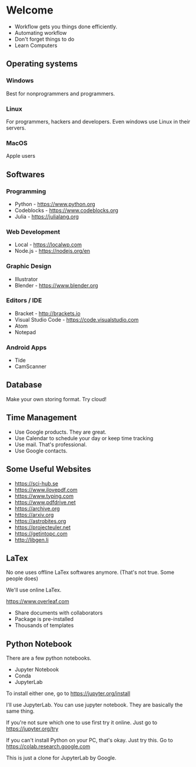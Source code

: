 # Welcome

* Workflow gets you things done efficiently.
* Automating workflow
* Don't forget things to do
* Learn Computers

## Operating systems

### Windows

Best for nonprogrammers and programmers.

### Linux

For programmers, hackers and developers. Even windows use Linux in their servers.

### MacOS

Apple users

## Softwares

### Programming

* Python - https://www.python.org
* Codeblocks - https://www.codeblocks.org
* Julia - https://julialang.org

### Web Development

* Local - https://localwp.com
* Node.js - https://nodejs.org/en

### Graphic Design

* Illustrator
* Blender - https://www.blender.org

### Editors / IDE

* Bracket - http://brackets.io
* Visual Studio Code - https://code.visualstudio.com
* Atom
* Notepad

### Android Apps

* Tide
* CamScanner

## Database

Make your own storing format. Try cloud!

## Time Management

* Use Google products. They are great.
* Use Calendar to schedule your day or keep time tracking
* Use mail. That's professional.
* Use Google contacts.

## Some Useful Websites

* https://sci-hub.se
* https://www.ilovepdf.com
* https://www.typing.com
* https://www.pdfdrive.net
* https://archive.org
* https://arxiv.org
* https://astrobites.org
* https://projecteuler.net
* https://getintopc.com
* http://libgen.li

## LaTex

No one uses offline LaTex softwares anymore. (That's not true. Some people does)

We'll use online LaTex.

https://www.overleaf.com

* Share documents with collaborators
* Package is pre-installed
* Thousands of templates

## Python Notebook

There are a few python notebooks. 

* Jupyter Notebook
* Conda
* JupyterLab

To install either one, go to https://jupyter.org/install

I'll use JupyterLab. You can use jupyter notebook. They are basically the same thing.

If you're not sure which one to use first try it online. Just go to https://jupyter.org/try

If you can't install Python on your PC, that's okay. Just try this. Go to https://colab.research.google.com

This is just a clone for JupyterLab by Google.
